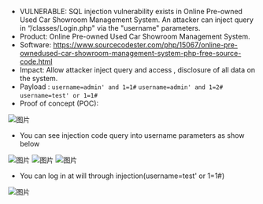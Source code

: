 * VULNERABLE: SQL injection vulnerability exists in Online Pre-owned Used Car Showroom Management System. An attacker can inject query in
“/classes/Login.php" via the "username" parameters.
* Product: Online Pre-owned Used Car Showroom Management System.
* Software: https://www.sourcecodester.com/php/15067/online-pre-ownedused-car-showroom-management-system-php-free-source-code.html
* Impact: Allow attacker inject query and access , disclosure of all data on the system.
* Payload : `username=admin' and 1=1#` `username=admin' and 1=2#` `username=test' or 1=1#`
* Proof of concept (POC):

![图片](https://user-images.githubusercontent.com/57030243/160413889-fa15fe59-26b9-4abf-bec9-9b3b15027d12.png)
* You can see injection code query into username parameters as show below

![图片](https://user-images.githubusercontent.com/57030243/160414005-c6367ed4-b196-49b4-a9a1-37de92f46d39.png)
![图片](https://user-images.githubusercontent.com/57030243/160416166-fa58058e-e7de-4b82-bbb9-a7aad08f41e4.png)
![图片](https://user-images.githubusercontent.com/57030243/160421624-b17707f0-c9f0-4555-b784-197532e68b97.png)
* You can log in at will through injection(username=test' or 1=1#)

![图片](https://user-images.githubusercontent.com/57030243/160414213-af45c88e-5cee-420f-b910-f5a98165dce0.png)
